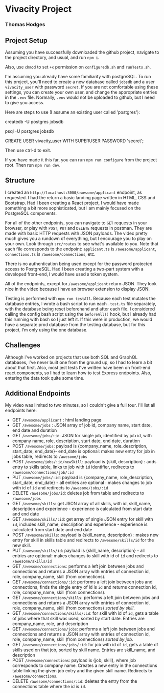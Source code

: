 # Vivacity Project

### Thomas Hodges

## Project Setup

Assuming you have successfully downloaded the github project, navigate to the project directory, and usual, and run `npm i`.

Also, use `chmod` to set `+x` permission on `configuredb.sh` and `runTests.sh`.

I'm assuming you already have some familiarity with postgreSQL. To run this project, you'll need to create a new database called `jobsdb` and a user `vivacity_user` with password `secret`. If you are not comfortable using these settings, you can create your own user, and change the appropriate entries in the `.env` file. Normally, `.env` would not be uploaded to github, but I need to give you access.

Here are steps to use (I assume an existing user called 'postgres'):

createdb -U postgres jobsdb

psql -U postgres jobsdb

CREATE USER vivacity_user WITH SUPERUSER PASSWORD 'secret';

Then use ctrl-d to exit.

If you have made it this far, you can run `npm run configure` from the project root. Then run `npm run dev`.

## Structure

I created an `http://localhost:3000/awesome/applicant` endpoint, as requested. I had the return a basic landing page written in HTML, CSS and Bootstrap. Had I been creating a React project, I would have made something a bit more sophisticated, but I am mainly focused on the PostgreSQL components.

For all of the other endpoints, you can navigate to `GET` requests in your browser, or play with `POST`, `PUT` and `DELETE` requests in postman. They are made with basic HTTP requests with JSON payloads. The video pretty much gives you a rundown of everything, but I encourage you to play on your own. Look through `src/routes` to see what's available to you. Note that each file corresponds to the endpoint: `applicant.ts` is `/awesome/applicant`, `connections.ts` is `/awesome/connections`, etc.

There is no authentication being used except for the password protected access to PostgreSQL. Had I been creating a two-part system with a developed front-end, I would have used a token system.

All of the endpoints, except for `/awesome/applicant` return JSON. They look nice in the video because I have an browser extension to display JSON.

Testing is performed with `npm run testAll`. Because each test mutates the database entries, I wrote a bash script to run each `.test.ts` file separately, with the database being reset beforehand and after each file. I considered calling the config bash script using the `beforeAll()` hook, but I already had this running with bash so I just left it. If this were in production, we would have a separate prod database from the testing database, but for this project, I'm only using the one database.

## Challenges

Although I've worked on projects that use both SQL and GraphQL databases, I've never built one from the ground up, so I had to learn a bit about that first. Also, most jest tests I've written have been on front-end react components, so I had to learn how to test Express endpoints. Also, entering the data took quite some time.

## Additional Endpoints

My video was limited to two minutes, so I couldn't give a full tour. I'll list all endpoints here:

- GET `/awesome/applicant` : html landing page
- GET `/awesome/jobs` : JSON array of job id, company name, start date, end date and duration
- GET `/awesome/jobs/:id`: JSON for single job, identified by job id, with company name, role, description, start date, end date, duration
- POST `/awesome/jobs`: payload is {company_name, role_description, start_date, end_date}- end_date is optional: makes new entry for job in jobs table, redirects to `/awesome/jobs`
- POST `/awesome/jobs/:id/newSkill`: payload is {skill, description} : adds entry to skills table, links to job with `id` identifier, redirects to `/awesome/connections/job/:id`
- PUT `/awesome/jobs/:id`: payload is {company_name, role_description, start_date, end_date} - all entries are optional : makes changes to job with id of `id` and redirects to `/awesome/jobs/:id`
- DELETE `/awesome/jobs/id`: deletes job from table and redirects to `/awesome/jobs`
- GET `/awesome/skills`: get JSON array of all skills, with id, skill_name, description and experience - experience is calculated from start date and end date
- GET `/awesome/skills/:id`: get array of single JSON entry for skill with `id`, includes skill_name, description and experience - experience is calculated from start date and end date
- POST `/awesome/skills`: payload is {skill_name, description} : makes new entry for skill in skills table and redirects to `/awesome/skills/id` for the new skill.
- PUT `/awesome/skills/id`: payload is {skill_name, description} - all entries are optional: makes changes to skill with id of `id` and redirects to `/awesome/skills/id`
- GET `/awesome/connections`: performs a left join between jobs and connections and returns a JSON array with entries of connection id, role, company_name, skill (from connections).
- GET `/awesome/connections/:id`: performs a left join between jobs and connections, finds the single entry of id is `id` and returns connection id, role, company_name, skill (from connections).
- GET `/awesome/connections/skills`: performs a left join between jobs and connections and returns a JSON array with entries of connection id, role, company_name, skill (from connections) _sorted by skill_.
- GET `/awesome/connections/skills/:id`: for skill with id of `id`, gets a table of jobs where that skill was used, sorted by start date. Entries are company_name, role, and description
- GET `/awesome/connections/jobs`: performs a left join between jobs and connections and returns a JSON array with entries of connection id, role, company_name, skill (from connections) _sorted by job_.
- GET `/awesome/connections/jobs/:id`: for job with id of `id`, gets a table of skills used on that job, sorted by skill name. Entries are skill_name, and description
- POST `/awesome/connections`: payload is {job, skill}, where job corresponds to company name. Creates a new entry in the connections table linking the given job entry and the given skill name. Redirects to `/awesome/connections`.
- DELETE `/awesome/connections/:id`: deletes the entry from the connections table where the id is `id`.
